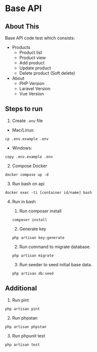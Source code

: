 # Base API

## About This

Base API code test which consists:

- Products
    - Product list
    - Product view
    - Add product
    - Update product
    - Delete product (Soft delete)
- About
    - PHP Version
    - Laravel Version
    - Vue Version

## Steps to run

1. Create `.env` file

- Mac/Linux:
````
cp .env.example .env
````
- Windows:
````
copy .env.example .env
````

2. Compose Docker
````
docker compose up -d
````

3. Run bash on api
````
docker exec -ti [container id/name] bash
````

4. Run in bash

    1. Run composer install
    ````
    composer install
    ````

    2. Generate key

    ````
    php artisan key:generate
    ````

    2. Run command to migrate database.

    ````
    php artisan migrate
    ````

    3. Run seeder to seed initial base data.
    ````
    php artisan db:seed
    ````

## Additional
1. Run pint
````
php artisan pint
````
2. Run phpstan
````
php artisan phpstan
````
3. Run phpunit test
````
php artisan test
````
